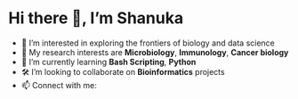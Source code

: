 # Hi there 👋, I’m Shanuka
- 🚀 I’m interested in exploring the frontiers of biology and data science
- 🔬 My research interests are **Microbiology**, **Immunology**, **Cancer biology**
- 🌱 I’m currently learning **Bash Scripting**, **Python**
- 🛠️ I’m looking to collaborate on **Bioinformatics** projects
- 📫 Connect with me:  


<!---
marydhevanayagam/marydhevanayagam is a ✨ special ✨ repository because its `README.md` (this file) appears on your GitHub profile.
You can click the Preview link to take a look at your changes.
--->
